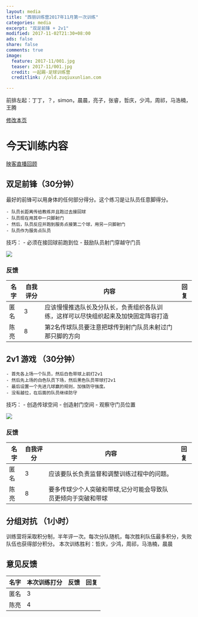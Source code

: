 ```yaml
---
layout: media
title: "西丽训练营2017年11月第一次训练"
categories: media
excerpt: "双足前锋 + 2v1"
modified: 2017-11-02T21:30+08:00
ads: false
share: false
comments: true
image:
  feature: 2017-11/001.jpg
  teaser: 2017-11/001.jpg
  credit: 一起踢·足球训练营
  creditlink: //old.zuqiuxunlian.com

---
```

前排左起：丁丁，？，simon，晨晨，亮子，张睿，哲庆，少鸿，周祁，马浩楠，王腾


<a href="https://github.com/zuqiuxunlian/zuqiuxunlian/edit/gh-pages/_posts/media/2017-11-02-training-20171102.md" class="btn-info">修改本页</a>

# 今天训练内容
<a href="https://mlive7.inke.cn/share/live.html?uid=56096085&liveid=1509624713967976&ctime=1509624713&share_uid=56096085&share_time=1509636201&share_from=" class="btn-success">映客直播回顾</a>

## 双足前锋（30分钟）

最好的前锋可以用身体的任何部分得分。这个练习是让队员任意脚得分。

	- 队员长距离传给教练并且跑过去接回球
	- 队员现在用其中一只脚射门
	- 然后，队员反应并跑到服务点接第二个球，用另一只脚射门
	- 队员作为服务点队员

技巧：
	- 必须在接回球前跑到位
    - 鼓励队员射门穿越守门员

![]({{site.url}}/images/2017-11/002.png)

### 反馈

名字|自我评分|内容|回复
---|---|---|---
匿名|3|应该慢慢推选队长及分队长，负责组织各队训练，这样可以尽快组织起来及加快固定阵容打造|
陈亮|8|第2名传球队员要注意把球传到射门队员未射过门那只脚的方向|

## 2v1 游戏 （30分钟）

    - 首先各上场一个队员，然后白色带球上前打2v1
    - 然后先上场的白色队员下场，然后黑色队员带球打2v1
    - 最后设置一个先进几球赢的规则，加强防守强度。
    - 没有越位，在后面的队员继续防守

技巧：
    - 创造传球空间
    - 创造射门空间
    - 观察守门员位置

![]({{site.url}}/images/2017-11/003.png)

### 反馈

名字|自我评分|内容|回复
---|---|---|---
匿名|3|应该要队长负责监督和调整训练过程中的问题。|
陈亮|8|要多传球少个人突破和带球,记分可能会导致队员更倾向于突破和带球|

## 分组对抗 （1小时）
训练营将采取积分制，半年评一次。每次分队随机，每次胜利队伍最多积分，失败队伍也获得部分积分。
本次训练胜利：哲庆，少鸿，周祁，马浩楠，晨晨
## 意见反馈

名字|本次训练打分|反馈|回复|
---|---|---|---
匿名|3||
陈亮|4||
